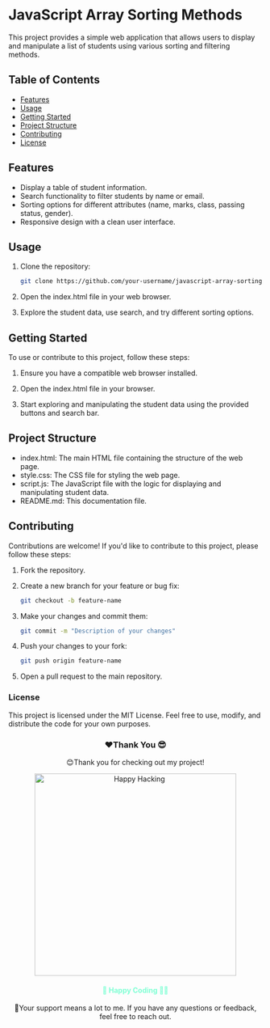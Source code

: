 # JavaScript Array Sorting Methods

This project provides a simple web application that allows users to display and manipulate a list of students using various sorting and filtering methods.

## Table of Contents

- [Features](#features)
- [Usage](#usage)
- [Getting Started](#getting-started)
- [Project Structure](#project-structure)
- [Contributing](#contributing)
- [License](#license)

## Features

- Display a table of student information.
- Search functionality to filter students by name or email.
- Sorting options for different attributes (name, marks, class, passing status, gender).
- Responsive design with a clean user interface.

## Usage

1. Clone the repository:

   ```bash
   git clone https://github.com/your-username/javascript-array-sorting-methods.git

2. Open the index.html file in your web browser.

3. Explore the student data, use search, and try different sorting options.

## Getting Started
To use or contribute to this project, follow these steps:

1. Ensure you have a compatible web browser installed.

2. Open the index.html file in your browser.

3. Start exploring and manipulating the student data using the provided buttons and search bar.

## Project Structure
- index.html: The main HTML file containing the structure of the web page.
- style.css: The CSS file for styling the web page.
- script.js: The JavaScript file with the logic for displaying and manipulating student data.
- README.md: This documentation file.

## Contributing
Contributions are welcome! If you'd like to contribute to this project, please follow these steps:

1. Fork the repository.

2. Create a new branch for your feature or bug fix:

   ```bash
   git checkout -b feature-name

3. Make your changes and commit them:

    ```bash
    git commit -m "Description of your changes"

4. Push your changes to your fork:

    ```bash
    git push origin feature-name

5. Open a pull request to the main repository.

### License
This project is licensed under the MIT License. Feel free to use, modify, and distribute the code for your own purposes.


<div>
<h3 align="center">❤️Thank You 😎</h3>

<div align="center">
  <p>😊Thank you for checking out my project!</p>
  <img src="https://github.com/JEETAHIRWAR/quiz_app/assets/102626329/b940f963-0774-462b-9ae7-1416a2982693" alt="Happy Hacking" width="400">
  <h4 style='color: aquamarine;'>👻 Happy Coding 🍏✨</h4>
  <p>🥳Your support means a lot to me. If you have any questions or feedback, feel free to reach out.</p>
</div>

</div>